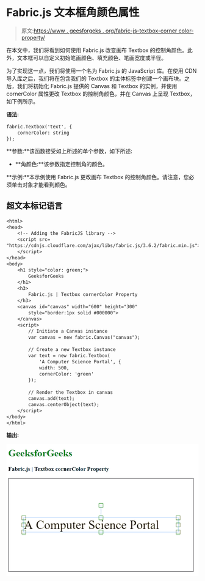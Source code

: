 # Fabric.js 文本框角颜色属性

> 原文:[https://www . geesforgeks . org/fabric-js-textbox-corner color-property/](https://www.geeksforgeeks.org/fabric-js-textbox-cornercolor-property/)

在本文中，我们将看到如何使用 Fabric.js 改变画布 Textbox 的控制角颜色。此外，文本框可以自定义初始笔画颜色、填充颜色、笔画宽度或半径。

为了实现这一点，我们将使用一个名为 Fabric.js 的 JavaScript 库。在使用 CDN 导入库之后，我们将在包含我们的 Textbox 的主体标签中创建一个画布块。之后，我们将初始化 Fabric.js 提供的 Canvas 和 Textbox 的实例，并使用 cornerColor 属性更改 Textbox 的控制角颜色，并在 Canvas 上呈现 Textbox，如下例所示。

**语法:**

```
fabric.Textbox('text', {
    cornerColor: string
});
```

**参数:**该函数接受如上所述的单个参数，如下所述:

*   **角颜色:**该参数指定控制角的颜色。

**示例:**本示例使用 Fabric.js 更改画布 Textbox 的控制角颜色。请注意，您必须单击对象才能看到颜色。

## 超文本标记语言

```
<html>
<head>
    <!-- Adding the FabricJS library -->
    <script src=
"https://cdnjs.cloudflare.com/ajax/libs/fabric.js/3.6.2/fabric.min.js">
    </script>
</head>
<body>
    <h1 style="color: green;">
        GeeksforGeeks
    </h1>
    <h3>
        Fabric.js | Textbox cornerColor Property
    </h3>
    <canvas id="canvas" width="600" height="300" 
        style="border:1px solid #000000">
    </canvas>
    <script>
        // Initiate a Canvas instance 
        var canvas = new fabric.Canvas("canvas");

        // Create a new Textbox instance 
        var text = new fabric.Textbox(
            'A Computer Science Portal', {
            width: 500,
            cornerColor: 'green'
        });

        // Render the Textbox in canvas 
        canvas.add(text);
        canvas.centerObject(text);
    </script>
</body>
</html>
```

**输出:**

![](img/9d4aad068ac0fc69b9723c7a26247e5e.png)
